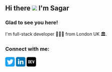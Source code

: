 
<!-- welcome message -->
<h2>Hi there <img src="https://media.giphy.com/media/hvRJCLFzcasrR4ia7z/giphy.gif" width="25px"> I'm Sagar</h2>

<h3>Glad to see you here!</h3>

<!-- About me -->
<p>
I'm full-stack developer 👨🏻‍💻 from London UK 🏛.
</p>

<!-- Connect with me -->
<h3 align="left">Connect with me:</h3>
<p align="left">

<a href="https://twitter.com/theanadimukt" target="blank"><img align="center" src="./assets/twitter.svg" alt="theanadimukt" height="30" width="30" /></a>
<a href="https://linkedin.com/in/theanadimukt" target="blank"><img align="center" src="./assets/linkedin.svg" alt="theanadimukt" height="30" width="30" /></a>
<a href="https://dev.to/theanadimukt" target="blank"><img align="center" src="./assets/dev.svg" alt="theanadimukt" height="30" width="30" /></a>

</p>
